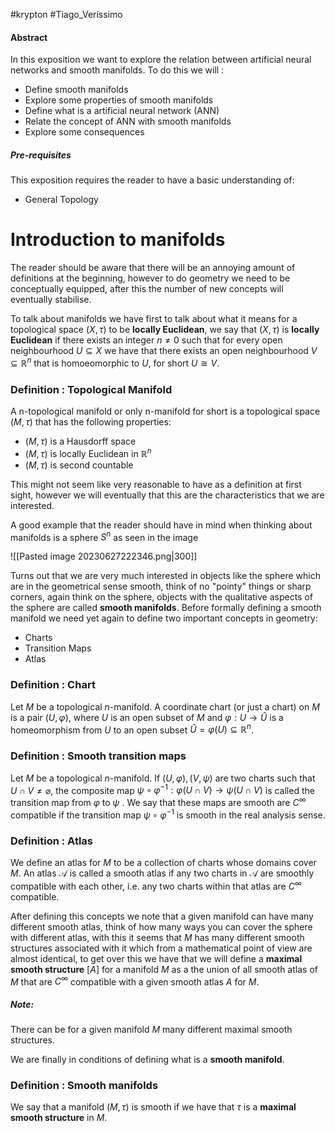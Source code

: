 #krypton #Tiago_Veríssimo 

#### Abstract
In this exposition we want to explore the relation between artificial neural networks and smooth manifolds.
To do this we will :
 - Define smooth manifolds
 - Explore some properties of smooth manifolds
 - Define what is a artificial neural network (ANN)
 - Relate the concept of ANN with smooth manifolds
 - Explore some consequences

##### Pre-requisites
This exposition requires the reader to have a basic understanding of:
- General Topology

# Introduction to manifolds

The reader should be aware that there will be an annoying amount of definitions at the beginning, however to do geometry we need to be conceptually equipped, after this the number of new concepts will eventually stabilise.

To talk about manifolds we have first to talk about what it means for a topological space $(X,\tau)$ to be **locally Euclidean**, we say that $(X,\tau)$ is **locally Euclidean** if there exists an integer $n \ne 0$ such that for every open neighbourhood $U \subseteq X$ we have that there exists an open neighbourhood $V\subseteq \mathbb{R}^n$ that is homoeomorphic to $U$, for short $U \cong V$.

### Definition : Topological Manifold

A n-topological manifold or only n-manifold for short is a topological space $(M,\tau)$ that has the following properties:
- $(M,\tau)$ is a Hausdorff space
- $(M,\tau)$ is locally Euclidean in $\mathbb{R}^{n}$
- $(M,\tau)$ is second countable

This might not seem like very reasonable to have as a definition at first sight, however we will eventually that this are the characteristics that we are interested.

A good example that the reader should have in mind when thinking about manifolds is a sphere $S^n$ as seen in the image

![[Pasted image 20230627222346.png|300]]


Turns out that we are very much interested in objects like the sphere which are in the geometrical sense smooth, think of no "pointy" things or sharp corners, again think on the sphere, objects with the qualitative aspects of the sphere are called **smooth manifolds**.
Before formally defining a smooth manifold we need yet again to define two important concepts in geometry:

- Charts
- Transition Maps
- Atlas

### Definition : Chart
Let $M$ be a topological $n$-manifold.
A coordinate chart (or just a chart) on $M$ is a pair $(U, \varphi)$, where $U$ is an open subset of $M$ and $\varphi: U \rightarrow \widehat{U}$ is a homeomorphism from $U$ to an open subset $\hat{U}=\varphi(U) \subseteq \mathbb{R}^n$.

### Definition : Smooth transition maps
Let $M$ be a topological $n$-manifold.
If $(U, \varphi),(V, \psi)$ are two charts such that $U \cap V \neq \varnothing$, the composite map $\psi \circ \varphi^{-1}: \varphi(U \cap V) \rightarrow \psi(U \cap V)$ is called the transition map from $\varphi$ to $\psi$ .
We say that these maps are smooth are $C^{\infty}$ compatible if the transition map $\psi \circ \varphi^{-1}$ is smooth in the real analysis sense.

### Definition : Atlas
We define an atlas for $M$ to be a collection of charts whose domains cover $M$.
An atlas $\mathcal{A}$ is called a smooth atlas if any two charts in $\mathcal{A}$ are smoothly compatible with each other, i.e.  any two charts within that atlas are $C^{\infty}$ compatible.

After defining this concepts we note that a given manifold can have many different smooth atlas, think of how many ways you can cover the sphere with different atlas, with this it seems that $M$ has many different smooth structures associated with it which from a mathematical point of view are almost identical, to get over this we have that we will define a **maximal smooth structure** $[A]$ for a manifold $M$ as a the union of all smooth atlas of $M$ that are $C^{\infty}$ compatible with a given smooth atlas $A$ for $M$.

##### Note:
There can be for a given manifold $M$ many different maximal smooth structures.


We are finally in conditions of defining what is a **smooth manifold**.



### Definition : Smooth manifolds
We say that a manifold $(M,\tau)$ is smooth if we have that $\tau$ is a **maximal smooth structure** in $M$.


